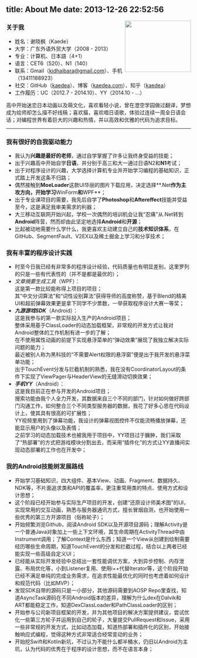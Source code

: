 title: About Me
date: 2013-12-26 22:52:56
---
<div style="width:180px; height:140px; float:right; object-fit:cover;">
    <img style="width:100%; height:100%; object-fit:cover;" src="http://7xih5c.com1.z0.glb.clouddn.com/15-12-13/50270186.jpg" alt="" title="Kaede Akatsuki"/>
</div>

### 关于我

 - 姓名：谢晓枫（Kaede）
 - 大学：广东外语外贸大学（2008 - 2013）
 - 专业：计算机、日本語（4+1）
 - 语言：CET6（520）、N1（140）
 - 联系：Gmail（kidhaibara@gmail.com）、手机（13411188923）
 - 社交：GitHub（[kaedea](https://github.com/kaedea)）、博客（[kaedea.com](http://kaedea.com/)）、知乎（[kaedea](http://www.zhihu.com/people/kaedea)）
 - 工作履历：UC（2012.7 - 2014.10）、YY（2014.10 - …）

高中开始迷恋日本动画以及萌文化，喜欢看轻小说，曾在澄空学园做过翻译，梦想成为绘师却怎么描不好线稿；喜欢猫，喜欢唱日语歌，体验过连续一周全日语会话；对编程世界有着巨大的兴趣和热情，并以高效和优雅的代码为追求目标。

----------

### 我有很好的自我驱动能力

 - 我认为**兴趣是最好的老师**，通过自学掌握了许多让我终身受益的技能；
 - 出于兴趣高中开始自学**日语**，并分别于高三和大一通过日语N2和**N1**考试；
 - 出于对程序设计的兴趣，大学选择计算机专业并开始学习编程的基础知识，正式踏上开发这条不归路；
 - 偶然接触到**MoeLoader**这款UI华丽的图片下载应用，决定选择**.Net**作为主攻方向，开始学习**WinForm**和**WPF**；
 - 出于专业课项目的需要，我先后自学了**Photoshop**和**Aftereffect**技能并受益至今，这是满足我审美需求的利器；
 - 大三移动互联网开始兴起，学校一次偶然的培训机会让我“忍痛”从.Net转到**Android**阵营，然而却由此坚定地选择**Android**和**开源**；
 - 比起被动地需要什么学什么，我更喜欢主动建立自己的**技术知识体系**，在GitHub、SegmentFault、V2EX以及稀土掘金上学习和分享技术；
 
### 我有丰富的程序设计实践
 - 时至今日我已经有非常多的程序设计经验，代码质量也有明显差别，这里罗列的只是一些有代表性的（并不是都是最优的）；
 - *文章摘要生成工具*（WPF）：<br>这是第一款比较能称得上项目的项目；<br>其“中文分词算法”和“词性设别算法”获得导师的高度称赞，基于Blend的精美UI和超前弹幕效果更是拿下同学不少票数，一举获取程序设计大赛一等奖；
 - ***九游游戏SDK***（Android）：<br>这是我参与的第一款实际投入生产的Android项目；<br>整体采用基于ClassLoader的动态加载框架，非常规的开发方式让我对Android整体的工作机制有进一步的了解；<br>在不使用属性动画的前提下实现悬浮菜单的“弹动效果”展现了我独立解决实际问题的能力；<br>最近被别人称为黑科技的“不需要Alert权限的悬浮窗”便是出于我开发的悬浮菜单功能；<br>出于TouchEvent分发与拦截机制的熟悉，我在没有CoordinatorLayout的条件下实现了ViewPager与HeaderView的无缝滑动切换效果；
 - ***手机YY***（Android）：<br>这是我目前正在参与开发的Android项目；<br>搜索功能由我个人全力开发，其数据来自三个不同的部门，针对如何做好跨部门沟通工作，如何整合三个不同类型服务器的数据，我花了好多心思在代码设计上，使其具有很高的可扩展性；<br>YY视频里用到了弹幕功能，我设计的弹幕视图控件不仅能流畅播放弹幕，还能显示用户的头像以及表情；<br>之前学习的动态加载技术也被我用于项目中，YY项目过于臃肿，我们采取了“热部署”的方式把游戏模块分割出去，而采用“插件化”的方式让YY直播间实现动态部署的工作也在开发中；

### 我的Android技能树发展路线

 - 开始学习基础知识，四大组件、基本View、动画、Fragment、数据持久、NDK等，不片面追求类和API的覆盖率，更注重常用类的特点、使用方式和设计思想；
 - 这个阶段已经开始参与实际生产项目的开发，创建“还原设计师美术图”的UI，实现常用的交互动画，熟悉与服务器通讯方式，擅长冒烟自测，也开始使用一些优秀的第三方开源项目（俗称轮子）；
 - 开始频繁浏览Github，阅读Android SDK以及开源项目源码；理解Activity是一个普通Java对象加上一些上下文环境，其生命周期在ActivityThread中由Instrument调用；了解Context是什么东西；知道一个View从创建到绘制需要经历哪些生命周期，知道TouchEvent的分发和拦截过程，结合以上两者已经能实现一些高级自定义UI；
 - 已经能从实际开发经验中总结出一套性能调优方案，大到异步控制、内存泄露、布局优化等，小到Listener复用、使用i++代替Iterator等，这个阶段开始已经不满足单纯的完成业务需求，在追求性能最优化的同时也考虑着如何设计和规范代码（比如MVP）；
 - 发现SDK自带的源码只是一小部分，其他源码需要到AOSP Repo里查找，知道AsyncTask源码在不同Android版本的差异，理解为什么dex在Dalvik和ART都能稳定工作，知道DexClassLoader和PathClassLoader的区别；
 - 开始参与公司新项目框架的开发，并为其他项目的解决方案提供建议，尝试优化一些第三方轮子并运用到自己的轮子，大量提交PullRequest和Issue，采用一些非常规的开发方式，比如动态加载，知道热部署和插件化的区别，开始接触响应式编程，觉得这种方式非常适合经常变动的业务；
 - 开始挖Swift和Kotlin新坑，不过认为不能什么都半桶水，仍旧以Android为主坑，认为代码的优秀在于程序的设计思想，而不在语言本身；